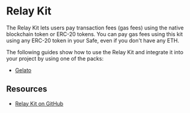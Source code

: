 # Relay Kit

The Relay Kit lets users pay transaction fees (gas fees) using the native blockchain token or ERC-20 tokens. You can pay gas fees using this kit using any ERC-20 token in your Safe, even if you don't have any ETH.

The following guides show how to use the Relay Kit and integrate it into your project by using one of the packs:
- [Gelato](./gelato.md)

## Resources
- [Relay Kit on GitHub](https://github.com/safe-global/safe-core-sdk/tree/main/packages/relay-kit)
